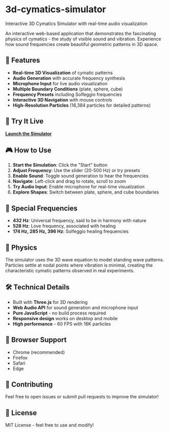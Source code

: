# 3d-cymatics-simulator
Interactive 3D Cymatics Simulator with real-time audio visualization

An interactive web-based application that demonstrates the fascinating physics of cymatics - the study of visible sound and vibration. Experience how sound frequencies create beautiful geometric patterns in 3D space.

## 🌟 Features

- **Real-time 3D Visualization** of cymatic patterns
- **Audio Generation** with accurate frequency synthesis
- **Microphone Input** for live audio visualization
- **Multiple Boundary Conditions** (plate, sphere, cube)
- **Frequency Presets** including Solfeggio frequencies
- **Interactive 3D Navigation** with mouse controls
- **High-Resolution Particles** (16,384 particles for detailed patterns)

## 🚀 Try It Live

**[Launch the Simulator](https://yourusername.github.io/3d-cymatics-simulator/)**

## 🎮 How to Use

1. **Start the Simulation**: Click the "Start" button
2. **Adjust Frequency**: Use the slider (20-500 Hz) or try presets
3. **Enable Sound**: Toggle sound generation to hear the frequencies
4. **Navigate**: Left-click and drag to rotate, scroll to zoom
5. **Try Audio Input**: Enable microphone for real-time visualization
6. **Explore Shapes**: Switch between plate, sphere, and cube boundaries

## 🎵 Special Frequencies

- **432 Hz**: Universal frequency, said to be in harmony with nature
- **528 Hz**: Love frequency, associated with healing
- **174 Hz, 285 Hz, 396 Hz**: Solfeggio healing frequencies

## 🔬 Physics

The simulator uses the 3D wave equation to model standing wave patterns. Particles settle at nodal points where vibration is minimal, creating the characteristic cymatic patterns observed in real experiments.

## 🛠️ Technical Details

- Built with **Three.js** for 3D rendering
- **Web Audio API** for sound generation and microphone input
- **Pure JavaScript** - no build process required
- **Responsive design** works on desktop and mobile
- **High performance** - 60 FPS with 16K particles

## 📱 Browser Support

- Chrome (recommended)
- Firefox
- Safari
- Edge

## 🤝 Contributing

Feel free to open issues or submit pull requests to improve the simulator!

## 📄 License

MIT License - feel free to use and modify!
